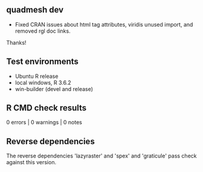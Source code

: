 ## quadmesh dev


* Fixed CRAN issues about html tag attributes, viridis unused import, and removed rgl doc links. 

Thanks!

## Test environments

* Ubuntu R release
* local windows, R 3.6.2
* win-builder (devel and release)

## R CMD check results

0 errors | 0 warnings | 0 notes

## Reverse dependencies

The reverse dependencies 'lazyraster' and 'spex' and 'graticule' pass check against this version. 
